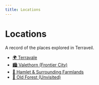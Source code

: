 ```yaml
---
title: Locations
---
```


# Locations

A record of the places explored in Terraveil.

<!-- locations:start -->

- [🌍 Terravale](terravale.md)
- [🏙️ Valethorn (Frontier City)](valethorn.md)
- [🌾 Hamlet & Surrounding Farmlands](hamlet-farmlands.md)
- [🌲 Old Forest (Unvisited)](old-forest.md)

<!-- locations:end -->